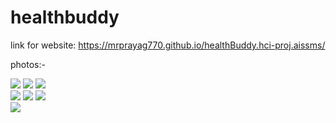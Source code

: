 # healthbuddy


link for website:  https://mrprayag770.github.io/healthBuddy.hci-proj.aissms/



photos:-

<div style="width:60px ; height:60px">

<img src="https://github.com/Mrprayag770/healthBuddy.hci-proj.aissms/blob/main/images/11.png?raw=true">
<img src="https://github.com/Mrprayag770/healthBuddy.hci-proj.aissms/blob/main/images/33.png?raw=true">
<img src="https://github.com/Mrprayag770/healthBuddy.hci-proj.aissms/blob/main/images/111.png?raw=true">
<img src="https://github.com/Mrprayag770/healthBuddy.hci-proj.aissms/blob/main/images/22.png?raw=true">

<img src="https://github.com/Mrprayag770/healthBuddy.hci-proj.aissms/blob/main/images/55.png?raw=true">
<img src="https://github.com/Mrprayag770/healthBuddy.hci-proj.aissms/blob/main/images/77.png?raw=true">
<img src="https://github.com/Mrprayag770/healthBuddy.hci-proj.aissms/blob/main/images/88.png?raw=true">
</div>
